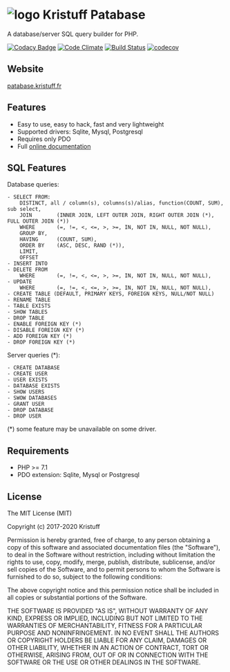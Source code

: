 ![logo](https://patabase.kristuff.fr/inc/img/logo/logo-square-48x48.png)
 Kristuff Patabase 
=================

A database/server SQL query builder for PHP.

[![Codacy Badge](https://api.codacy.com/project/badge/Grade/398308d1225049f58ae583065608c460)](https://www.codacy.com/app/kristuff_/patabase?utm_source=github.com&amp;utm_medium=referral&amp;utm_content=kristuff/patabase&amp;utm_campaign=Badge_Grade)
[![Code Climate](https://codeclimate.com/github/kristuff/patabase/badges/gpa.svg)](https://codeclimate.com/github/kristuff/patabase)
[![Build Status](https://travis-ci.org/kristuff/patabase.svg?branch=master)](https://travis-ci.org/kristuff/patabase)
[![codecov](https://codecov.io/gh/kristuff/patabase/branch/master/graph/badge.svg)](https://codecov.io/gh/kristuff/patabase)


Website
-------

[patabase.kristuff.fr](https://patabase.kristuff.fr) 


Features
--------
- Easy to use, easy to hack, fast and very lightweight
- Supported drivers: Sqlite, Mysql, Postgresql
- Requires only PDO
- Full [online documentation](https://patabase.kristuff.fr/doc) 

SQL Features
------------

Database queries:
```
- SELECT FROM:   
    DISTINCT, all / column(s), columns(s)/alias, function(COUNT, SUM), sub select, 
    JOIN        (INNER JOIN, LEFT OUTER JOIN, RIGHT OUTER JOIN (*), FULL OUTER JOIN (*))
    WHERE       (=, !=, <, <=, >, >=, IN, NOT IN, NULL, NOT NULL), 
    GROUP BY, 
    HAVING      (COUNT, SUM), 
    ORDER BY    (ASC, DESC, RAND (*)), 
    LIMIT, 
    OFFSET
- INSERT INTO 
- DELETE FROM
    WHERE       (=, !=, <, <=, >, >=, IN, NOT IN, NULL, NOT NULL), 
- UPDATE 
    WHERE       (=, !=, <, <=, >, >=, IN, NOT IN, NULL, NOT NULL), 
- CREATE TABLE (DEFAULT, PRIMARY KEYS, FOREIGN KEYS, NULL/NOT NULL)
- RENAME TABLE
- TABLE EXISTS
- SHOW TABLES
- DROP TABLE
- ENABLE FOREIGN KEY (*)
- DISABLE FOREIGN KEY (*)
- ADD FOREIGN KEY (*)
- DROP FOREIGN KEY (*)
```

Server queries (*):
```
- CREATE DATABASE
- CREATE USER
- USER EXISTS
- DATABASE EXISTS
- SHOW USERS 
- SWOW DATABASES
- GRANT USER
- DROP DATABASE
- DROP USER
```
(*) some feature may be unavailable on some driver.

Requirements
------------

- PHP >= 7.1
- PDO extension: Sqlite, Mysql or Postgresql


License
-------

The MIT License (MIT)

Copyright (c) 2017-2020 Kristuff

Permission is hereby granted, free of charge, to any person obtaining a copy
of this software and associated documentation files (the "Software"), to deal
in the Software without restriction, including without limitation the rights
to use, copy, modify, merge, publish, distribute, sublicense, and/or sell
copies of the Software, and to permit persons to whom the Software is
furnished to do so, subject to the following conditions:

The above copyright notice and this permission notice shall be included in
all copies or substantial portions of the Software.

THE SOFTWARE IS PROVIDED "AS IS", WITHOUT WARRANTY OF ANY KIND, EXPRESS OR
IMPLIED, INCLUDING BUT NOT LIMITED TO THE WARRANTIES OF MERCHANTABILITY,
FITNESS FOR A PARTICULAR PURPOSE AND NONINFRINGEMENT. IN NO EVENT SHALL THE
AUTHORS OR COPYRIGHT HOLDERS BE LIABLE FOR ANY CLAIM, DAMAGES OR OTHER
LIABILITY, WHETHER IN AN ACTION OF CONTRACT, TORT OR OTHERWISE, ARISING FROM,
OUT OF OR IN CONNECTION WITH THE SOFTWARE OR THE USE OR OTHER DEALINGS IN
THE SOFTWARE.
